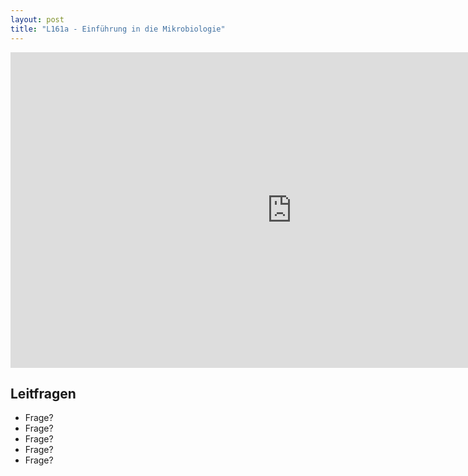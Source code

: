 ```yaml
---
layout: post
title: "L161a - Einführung in die Mikrobiologie"
---
```

<center>
<iframe src="https://player.vimeo.com/video/160987632" width="900" height="505" frameborder="0" webkitallowfullscreen mozallowfullscreen allowfullscreen></iframe>
</center>

## Leitfragen
- Frage?
- Frage?
- Frage?
- Frage?
- Frage?

